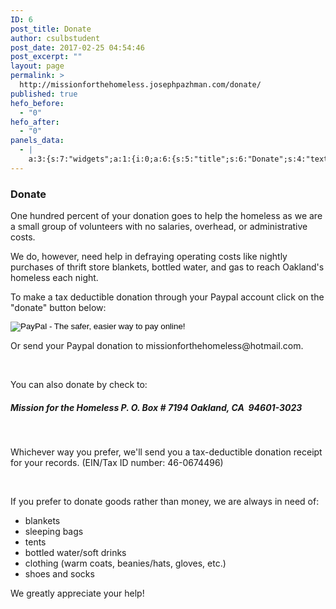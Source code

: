 ```yaml
---
ID: 6
post_title: Donate
author: csulbstudent
post_date: 2017-02-25 04:54:46
post_excerpt: ""
layout: page
permalink: >
  http://missionforthehomeless.josephpazhman.com/donate/
published: true
hefo_before:
  - "0"
hefo_after:
  - "0"
panels_data:
  - |
    a:3:{s:7:"widgets";a:1:{i:0;a:6:{s:5:"title";s:6:"Donate";s:4:"text";s:1816:"<p><span style="color: #000000;">One hundred percent of your donation goes to help the homeless as we are a small group of volunteers with no salaries, overhead, or administrative costs.</span></p><div><div><p><span style="color: #000000;">We do, however, need help in defraying operating costs like nightly purchases of thrift store blankets, bottled water, and gas to reach Oakland's homeless each night.</span></p></div></div><p><span style="color: #000000;">To make a tax deductible donation through your Paypal account click on the "donate" button below:</span></p><form action="https://www.paypal.com/cgi-bin/webscr" method="post" target="_top"><input name="currency_code" type="hidden" value="USD" /><br /> <input name="bn" type="hidden" value="PP-DonationsBF:btn_donateCC_LG.gif:NonHostedGuest" /><br /> <input alt="PayPal - The safer, easier way to pay online!" name="submit" src="https://www.paypalobjects.com/en_US/i/btn/btn_donateCC_LG.gif" type="image" /><br /> <img style="display: none ! important;" hidden="" src="https://www.paypalobjects.com/en_US/i/scr/pixel.gif" alt="" width="1" height="1" border="0" /><p> </p></form><p>Or send your Paypal donation to missionforthehomeless@hotmail.com.</p><p> </p><p>You can also donate by check to:</p><h5>Mission for the Homeless<br /> P. O. Box # 7194<br /> Oakland, CA  94601-3023</h5><p> </p><p>Whichever way you prefer, we'll send you a tax-deductible donation receipt for your records.<br /> (EIN/Tax ID number: 46-0674496)</p><div><div> </div><p>If you prefer to donate goods rather than money, we are always in need of:</p><ul><li>blankets</li><li>sleeping bags</li><li>tents</li><li>bottled water/soft drinks</li><li>clothing (warm coats, beanies/hats, gloves, etc.)</li><li>shoes and socks</li></ul><p>We greatly appreciate your help!</p></div>";s:20:"text_selected_editor";s:7:"tinymce";s:5:"autop";b:1;s:12:"_sow_form_id";s:13:"58e7cf22e639c";s:11:"panels_info";a:7:{s:5:"class";s:31:"SiteOrigin_Widget_Editor_Widget";s:3:"raw";b:0;s:4:"grid";i:0;s:4:"cell";i:0;s:2:"id";i:0;s:9:"widget_id";s:36:"9447cbc8-f44e-4d47-af0c-a885b402fad7";s:5:"style";a:1:{s:18:"background_display";s:4:"tile";}}}}s:5:"grids";a:1:{i:0;a:2:{s:5:"cells";i:1;s:5:"style";a:0:{}}}s:10:"grid_cells";a:1:{i:0;a:2:{s:4:"grid";i:0;s:6:"weight";i:1;}}}
---
```

<h3 class="widget-title">Donate</h3>
One hundred percent of your donation goes to help the homeless as we are a small group of volunteers with no salaries, overhead, or administrative costs.

We do, however, need help in defraying operating costs like nightly purchases of thrift store blankets, bottled water, and gas to reach Oakland's homeless each night.

To make a tax deductible donation through your Paypal account click on the "donate" button below:

<form action="https://www.paypal.com/cgi-bin/webscr" method="post" target="_top"><input name="currency_code" type="hidden" value="USD" />
<input name="bn" type="hidden" value="PP-DonationsBF:btn_donateCC_LG.gif:NonHostedGuest" />
<input alt="PayPal - The safer, easier way to pay online!" name="submit" src="https://www.paypalobjects.com/en_US/i/btn/btn_donateCC_LG.gif" type="image" />
<img style="display: none ! important;" hidden="" src="https://i2.wp.com/www.paypalobjects.com/en_US/i/scr/pixel.gif?resize=1%2C1&amp;ssl=1" alt="" border="0" data-recalc-dims="1" /></form>Or send your Paypal donation to missionforthehomeless@hotmail.com.

&nbsp;

You can also donate by check to:
<h5>Mission for the Homeless
P. O. Box # 7194
Oakland, CA  94601-3023</h5>
&nbsp;

Whichever way you prefer, we'll send you a tax-deductible donation receipt for your records.
(EIN/Tax ID number: 46-0674496)

&nbsp;

If you prefer to donate goods rather than money, we are always in need of:
<ul>
 	<li>blankets</li>
 	<li>sleeping bags</li>
 	<li>tents</li>
 	<li>bottled water/soft drinks</li>
 	<li>clothing (warm coats, beanies/hats, gloves, etc.)</li>
 	<li>shoes and socks</li>
</ul>
We greatly appreciate your help!